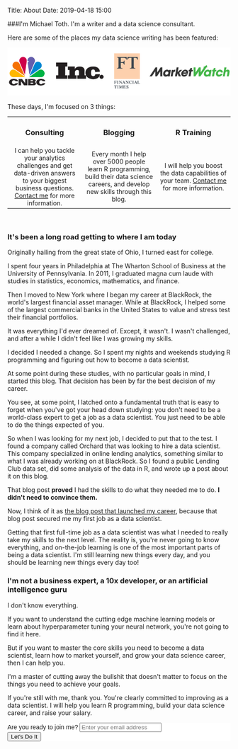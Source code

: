 Title: About
Date: 2019-04-18 15:00

<style>
td {
    border: none;
    border-top: none;
    width: 33%
}

tr {
    border: none;
}

table {
  table-layout: fixed ;
  width: 100% ;
  border: none;
}
</style>

###I'm Michael Toth. I'm a writer and a data science consultant.

Here are some of the places my data science writing has been featured:

<img src='../images/logos.png' />

These days, I'm focused on 3 things:

<table border="0">
 <tr>
    <td align="center"><h3>Consulting</h3></td>
    <td align="center"><h3>Blogging</h3></td>
    <td align="center"><h3>R Training</h3></td>
 </tr>
 <tr>
    <td align="center">I can help you tackle your analytics challenges and get data-driven answers to your biggest business questions. <a href="https://www.michaeltoth.me/contact-me.html">Contact me</a> for more information.</td>
    <td align="center">Every month I help over 5000 people learn R programming, build their data science careers, and develop new skills through this blog. </td>
    <td align="center">I will help you boost the data capabilities of your team. <a href="https://www.michaeltoth.me/contact-me.html">Contact me</a> for more information. </td>
 </tr>
</table>
<br>

### It's been a long road getting to where I am today

Originally hailing from the great state of Ohio, I turned east for college. 

I spent four years in Philadelphia at The Wharton School of Business at the University of Pennsylvania. In 2011, I graduated magna cum laude with studies in statistics, economics, mathematics, and finance. 

Then I moved to New York where I began my career at BlackRock, the world's largest financial asset manager. While at BlackRock, I helped some of the largest commercial banks in the United States to value and stress test their financial portfolios. 

It was everything I'd ever dreamed of. Except, it wasn't. I wasn't challenged, and after a while I didn't feel like I was growing my skills.

I decided I needed a change. So I spent my nights and weekends studying R programming and figuring out how to become a data scientist. 

At some point during these studies, with no particular goals in mind, I started this blog. That decision has been by far the best decision of my career.

You see, at some point, I latched onto a fundamental truth that is easy to forget when you've got your head down studying: you don't need to be a world-class expert to get a job as a data scientist. You just need to be able to do the things expected of you.

So when I was looking for my next job, I decided to put that to the test. I found a company called Orchard that was looking to hire a data scientist. This company specialized in online lending analytics, something similar to what I was already working on at BlackRock. So I found a public Lending Club data set, did some analysis of the data in R, and wrote up a post about it on this blog. 

That blog post **proved** I had the skills to do what they needed me to do. **I didn't need to convince them.**

Now, I think of it as [the blog post that launched my career](https://michaeltoth.me/analyzing-historical-default-rates-of-lending-club-notes.html), because that blog post secured me my first job as a data scientist.

Getting that first full-time job as a data scientist was what I needed to really take my skills to the next level. The reality is, you're never going to know everything, and on-the-job learning is one of the most important parts of being a data scientist. I'm still learning new things every day, and you should be learning new things every day too!

### I'm not a business expert, a 10x developer, or an artificial intelligence guru

I don't know everything. 

If you want to understand the cutting edge machine learning models or learn about hyperparameter tuning your neural network, you're not going to find it here.

But if you want to master the core skills you need to become a data scientist, learn how to market yourself, and grow your data science career, then I can help you.

I'm a master of cutting away the bullshit that doesn't matter to focus on the things you need to achieve your goals.

If you're still with me, thank you. You're clearly committed to improving as a data scientist. I will help you learn R programming, build your data science career, and raise your salary.

<!-- Begin Mailchimp Signup Form -->
<link href="//cdn-images.mailchimp.com/embedcode/horizontal-slim-10_7.css" rel="stylesheet" type="text/css">
<style type="text/css">
	#mc_embed_signup{background:#fff; clear:left; font:14px Helvetica,Arial,sans-serif; width:100%;}
	#mc-embedded-subscribe { background-color: #0a99a !important; }
	#mc-embedded-subscribe:hover { background-color: #d40000 !important; }
	/* Add your own Mailchimp form style overrides in your site stylesheet or in this style block.
	   We recommend moving this block and the preceding CSS link to the HEAD of your HTML file. */
</style>
<div id="mc_embed_signup">
<form action="https://etsy.us18.list-manage.com/subscribe/post?u=047097303867f4f8b7f42e8ac&amp;id=f61395a34b" method="post" id="mc-embedded-subscribe-form" name="mc-embedded-subscribe-form" class="validate" target="_blank" novalidate>
    <div id="mc_embed_signup_scroll">
	<label for="mce-EMAIL">Are you ready to join me?</label>
	<input type="email" value="" name="EMAIL" class="email" id="mce-EMAIL" placeholder="Enter your email address" required>
    <!-- real people should not fill this in and expect good things - do not remove this or risk form bot signups-->
    <div style="position: absolute; left: -5000px;" aria-hidden="true"><input type="text" name="b_047097303867f4f8b7f42e8ac_f61395a34b" tabindex="-1" value=""></div>
    <div class="clear"><input type="submit" value="Let's Do It" name="subscribe" id="mc-embedded-subscribe" class="button"></div>
    </div>
</form>
</div>

<!--End mc_embed_signup-->